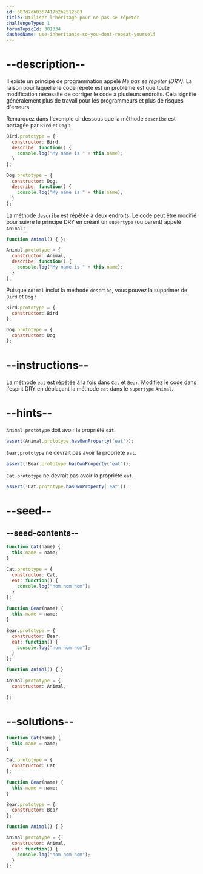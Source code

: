 ```yaml
---
id: 587d7db0367417b2b2512b83
title: Utiliser l'héritage pour ne pas se répéter
challengeType: 1
forumTopicId: 301334
dashedName: use-inheritance-so-you-dont-repeat-yourself
---
```


# --description--

Il existe un principe de programmation appelé <dfn>Ne pas se répéter (DRY)</dfn>. La raison pour laquelle le code répété est un problème est que toute modification nécessite de corriger le code à plusieurs endroits. Cela signifie généralement plus de travail pour les programmeurs et plus de risques d'erreurs.

Remarquez dans l'exemple ci-dessous que la méthode `describe` est partagée par `Bird` et `Dog` :

```js
Bird.prototype = {
  constructor: Bird,
  describe: function() {
    console.log("My name is " + this.name);
  }
};

Dog.prototype = {
  constructor: Dog,
  describe: function() {
    console.log("My name is " + this.name);
  }
};
```

La méthode `describe` est répétée à deux endroits. Le code peut être modifié pour suivre le principe DRY en créant un `supertype` (ou parent) appelé `Animal` :

```js
function Animal() { };

Animal.prototype = {
  constructor: Animal, 
  describe: function() {
    console.log("My name is " + this.name);
  }
};
```

Puisque `Animal` inclut la méthode `describe`, vous pouvez la supprimer de `Bird` et `Dog` :

```js
Bird.prototype = {
  constructor: Bird
};

Dog.prototype = {
  constructor: Dog
};
```

# --instructions--

La méthode `eat` est répétée à la fois dans `Cat` et `Bear`. Modifiez le code dans l'esprit DRY en déplaçant la méthode `eat` dans le `supertype` `Animal`.

# --hints--

`Animal.prototype` doit avoir la propriété `eat`.

```js
assert(Animal.prototype.hasOwnProperty('eat'));
```

`Bear.prototype` ne devrait pas avoir la propriété `eat`.

```js
assert(!Bear.prototype.hasOwnProperty('eat'));
```

`Cat.prototype` ne devrait pas avoir la propriété `eat`.

```js
assert(!Cat.prototype.hasOwnProperty('eat'));
```

# --seed--

## --seed-contents--

```js
function Cat(name) {
  this.name = name;
}

Cat.prototype = {
  constructor: Cat,
  eat: function() {
    console.log("nom nom nom");
  }
};

function Bear(name) {
  this.name = name;
}

Bear.prototype = {
  constructor: Bear,
  eat: function() {
    console.log("nom nom nom");
  }
};

function Animal() { }

Animal.prototype = {
  constructor: Animal,

};
```

# --solutions--

```js
function Cat(name) {
  this.name = name;
}

Cat.prototype = {
  constructor: Cat
};

function Bear(name) {
  this.name = name;
}

Bear.prototype = {
  constructor: Bear
};

function Animal() { }

Animal.prototype = {
  constructor: Animal,
  eat: function() {
    console.log("nom nom nom");
  }
};
```
